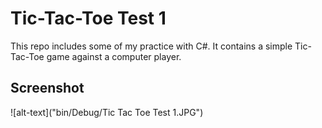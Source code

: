 # Tic-Tac-Toe Test 1
This repo includes some of my practice with C#. It contains a simple Tic-Tac-Toe game against a computer player.

## Screenshot
![alt-text]("bin/Debug/Tic Tac Toe Test 1.JPG")
